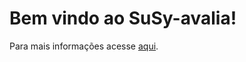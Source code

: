 # Bem vindo ao SuSy-avalia!

Para mais informações acesse [aqui](https://github.com/Trindad/susy-avalia/wiki).
